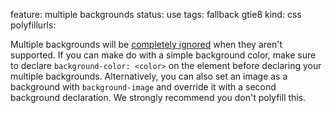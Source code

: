 feature: multiple backgrounds
status: use
tags: fallback gtie8
kind: css
polyfillurls:

Multiple backgrounds will be [completely ignored](http://snook.ca/archives/html_and_css/multiple-bg-css-gradients) when they aren't supported. If you can make do with a simple background color, make sure to declare `background-color: <color>` on the element before declaring your multiple backgrounds. Alternatively, you can also set an image as a background with `background-image` and override it with a second background declaration. We strongly recommend you don't polyfill this.
